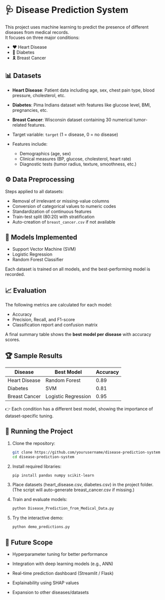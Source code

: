 # 🩺 Disease Prediction System

This project uses machine learning to predict the presence of different diseases from medical records.  
It focuses on three major conditions:  
- ❤️ Heart Disease  
- 💉 Diabetes  
- 🎗️ Breast Cancer  

## 📊 Datasets
- **Heart Disease**: Patient data including age, sex, chest pain type, blood pressure, cholesterol, etc.  
- **Diabetes**: Pima Indians dataset with features like glucose level, BMI, pregnancies, etc.  
- **Breast Cancer**: Wisconsin dataset containing 30 numerical tumor-related features.  

- Target variable: `target` (1 = disease, 0 = no disease)  
- Features include:  
  - Demographics (age, sex)  
  - Clinical measures (BP, glucose, cholesterol, heart rate)  
  - Diagnostic tests (tumor radius, texture, smoothness, etc.)  

## ⚙️ Data Preprocessing
Steps applied to all datasets:  
- Removal of irrelevant or missing-value columns  
- Conversion of categorical values to numeric codes  
- Standardization of continuous features  
- Train-test split (80:20) with stratification  
- Auto-creation of `breast_cancer.csv` if not available  

## 🤖 Models Implemented
- Support Vector Machine (SVM)  
- Logistic Regression  
- Random Forest Classifier  

Each dataset is trained on all models, and the best-performing model is recorded.  

## 📈 Evaluation
The following metrics are calculated for each model:  
- Accuracy  
- Precision, Recall, and F1-score  
- Classification report and confusion matrix  

A final summary table shows the **best model per disease** with accuracy scores.  

## 🏆 Sample Results
| Disease        | Best Model          | Accuracy |
|----------------|---------------------|----------|
| Heart Disease  | Random Forest       | 0.89     |
| Diabetes       | SVM                 | 0.81     |
| Breast Cancer  | Logistic Regression | 0.95     |

👉 Each condition has a different best model, showing the importance of dataset-specific tuning.  

## 🚀 Running the Project

1. Clone the repository:
   ```bash
   git clone https://github.com/yourusername/disease-prediction-system.git
   cd disease-prediction-system

2. Install required libraries:
   ```bash
   pip install pandas numpy scikit-learn


3. Place datasets (heart_disease.csv, diabetes.csv) in the project folder.
   (The script will auto-generate breast_cancer.csv if missing.)

4. Train and evaluate models:

   ```bash
   python Disease_Prediction_from_Medical_Data.py


5. Try the interactive demo:

    ```bash
    python demo_predictions.py

## 🔮 Future Scope

- Hyperparameter tuning for better performance

- Integration with deep learning models (e.g., ANN)

- Real-time prediction dashboard (Streamlit / Flask)

- Explainability using SHAP values

- Expansion to other diseases/datasets
